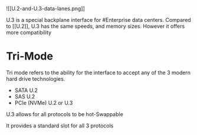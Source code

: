 ![[U.2-and-U.3-data-lanes.png]]

U.3 is a special backplane interface for #Enterprise data centers. Compared to [[U.2]], U.3 has the same speeds, and memory sizes. However it offers more compatibility

# Tri-Mode
Tri mode refers to the ability for the interface to accept any of the 3 modern hard drive technologies.
- SATA U.2
- SAS U.2
- PCIe (NVMe) U.2 or U.3

U.3 allows for all protocols to be hot-Swappable

It provides a standard slot for all 3 protocols

